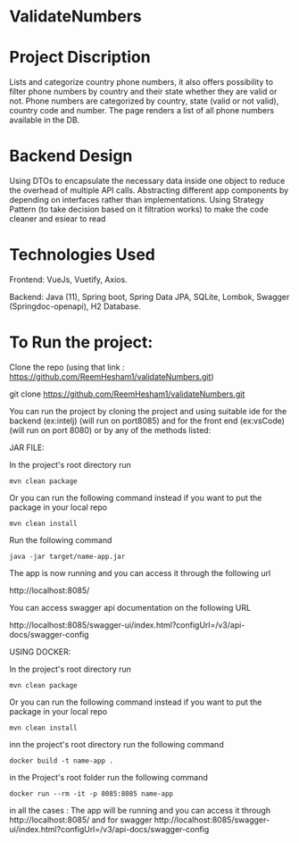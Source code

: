 # ValidateNumbers

# Project Discription
Lists and categorize country phone numbers, it also offers possibility to filter phone numbers by country and their state whether they are valid or not.
Phone numbers are categorized by country, state (valid or not valid), country code and number.
The page renders a list of all phone numbers available in the DB.

# Backend Design
Using DTOs to encapsulate the necessary data inside one object to reduce the overhead of multiple API calls.
Abstracting different app components by depending on interfaces rather than implementations.
Using Strategy Pattern (to take decision based on it filtration works) to make the code cleaner and esiear to read 

# Technologies Used

Frontend:
VueJs,
Vuetify,
Axios.

Backend:
Java (11),
Spring boot,
Spring Data JPA,
SQLite,
Lombok,
Swagger (Springdoc-openapi),
H2 Database.

# To Run the project:

Clone the repo (using that link : https://github.com/ReemHesham1/validateNumbers.git)

git clone https://github.com/ReemHesham1/validateNumbers.git

You can run the project by cloning the project and using suitable ide for the backend (ex:intelj) (will run on port8085) and for the front end (ex:vsCode)(will run on port 8080) 
or by any of the methods listed:

JAR FILE:

In the project's root directory run

`mvn clean package`

Or you can run the following command instead if you want to put the package in your local repo

`mvn clean install`

Run the following command

`java -jar target/name-app.jar`

The app is now running and you can access it through the following url

http://localhost:8085/

You can access swagger api documentation on the following URL

http://localhost:8085/swagger-ui/index.html?configUrl=/v3/api-docs/swagger-config

USING DOCKER:

In the project's root directory run

`mvn clean package`

Or you can run the following command instead if you want to put the package in your local repo

`mvn clean install`

inn the project's root directory run the following command

`docker build -t name-app .`

in the Project's root folder run the following command

`docker run --rm -it -p 8085:8085 name-app`

in all the cases :
The app will be running and you can access it through
http://localhost:8085/
and for swagger 
http://localhost:8085/swagger-ui/index.html?configUrl=/v3/api-docs/swagger-config




